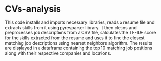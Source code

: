 # CVs-analysis

This code installs and imports necessary libraries, reads a resume file and extracts skills from it using pyresparser library. It then cleans and preprocesses job descriptions from a CSV file, calculates the TF-IDF score for the skills extracted from the resume and uses it to find the closest matching job descriptions using nearest neighbors algorithm. The results are displayed in a dataframe containing the top 10 matching job positions along with their respective companies and locations.
